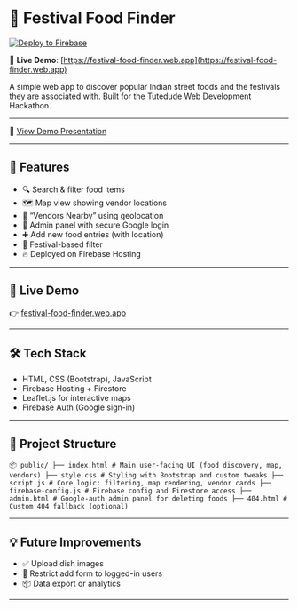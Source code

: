# 🍛 Festival Food Finder

[![Deploy to Firebase](https://github.com/Glitchtrap991/food-vendor-festival-collaboration/actions/workflows/firebase-hosting.yml/badge.svg)](https://github.com/Glitchtrap991/food-vendor-festival-collaboration/actions)

🔗 **Live Demo**: [https://festival-food-finder.web.app](https://festival-food-finder.web.app)

A simple web app to discover popular Indian street foods and the festivals they are associated with. Built for the Tutedude Web Development Hackathon.

---

📄 [View Demo Presentation](Festival-Food-Finder.pptx) 

---
## 🌟 Features

- 🔍 Search & filter food items
- 🗺️ Map view showing vendor locations
- 📍 “Vendors Nearby” using geolocation
- 🧾 Admin panel with secure Google login
- ➕ Add new food entries (with location)
- 🎉 Festival-based filter
- 🔥 Deployed on Firebase Hosting

---

## 🚀 Live Demo

👉 [festival-food-finder.web.app](https://your-deployed-url.web.app)

---

## 🛠️ Tech Stack

- HTML, CSS (Bootstrap), JavaScript
- Firebase Hosting + Firestore
- Leaflet.js for interactive maps
- Firebase Auth (Google sign-in)

---

## 📂 Project Structure

```plaintext 
📦 public/ ├── index.html # Main user-facing UI (food discovery, map, vendors) ├── style.css # Styling with Bootstrap and custom tweaks ├── script.js # Core logic: filtering, map rendering, vendor cards ├── firebase-config.js # Firebase config and Firestore access ├── admin.html # Google-auth admin panel for deleting foods ├── 404.html # Custom 404 fallback (optional)

```

---

## 💡 Future Improvements

- ✅ Upload dish images
- 🔐 Restrict add form to logged-in users
- 📦 Data export or analytics

---
